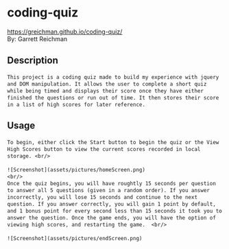# coding-quiz
https://greichman.github.io/coding-quiz/ <br/>
By: Garrett Reichman

## Description
    This project is a coding quiz made to build my experience with jquery and DOM manipulation. It allows the user to complete a short quiz while being timed and displays their score once they have either finished the questions or run out of time. It then stores their score in a list of high scores for later reference.

## Usage
    To begin, either click the Start button to begin the quiz or the View High Scores button to view the current scores recorded in local storage. <br/>
    
    ![Screenshot](assets/pictures/homeScreen.png)
    <br/>
    Once the quiz begins, you will have roughtly 15 seconds per question to answer all 5 questions (given in a random order). If you answer incorrectly, you will lose 15 seconds and continue to the next question. If you answer correctly, you will gain 1 point by default, and 1 bonus point for every second less than 15 seconds it took you to answer the question. Once the game ends, you will have the option of viewing high scores, and restarting the game.  <br/>

    ![Screenshot](assets/pictures/endScreen.png)